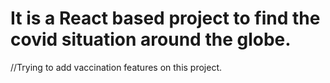 # It is a React based project to find the covid situation around the globe.

//Trying to add vaccination features on this project.
